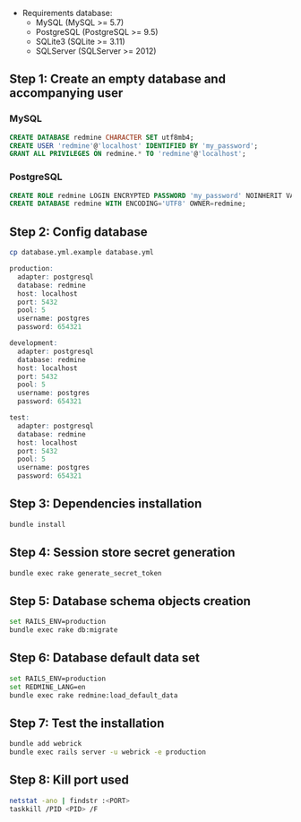 * Requirements database:
  * MySQL (MySQL >= 5.7)
  * PostgreSQL (PostgreSQL >= 9.5)
  * SQLite3 (SQLite >= 3.11)
  * SQLServer (SQLServer >= 2012)
## Step 1: Create an empty database and accompanying user

### MySQL
```sql
CREATE DATABASE redmine CHARACTER SET utf8mb4;
CREATE USER 'redmine'@'localhost' IDENTIFIED BY 'my_password';
GRANT ALL PRIVILEGES ON redmine.* TO 'redmine'@'localhost';
```
### PostgreSQL
```sql
CREATE ROLE redmine LOGIN ENCRYPTED PASSWORD 'my_password' NOINHERIT VALID UNTIL 'infinity';
CREATE DATABASE redmine WITH ENCODING='UTF8' OWNER=redmine;
```
## Step 2: Config database
```bash
cp database.yml.example database.yml
```
```R
production:
  adapter: postgresql
  database: redmine
  host: localhost
  port: 5432
  pool: 5
  username: postgres
  password: 654321

development:
  adapter: postgresql
  database: redmine
  host: localhost
  port: 5432
  pool: 5
  username: postgres
  password: 654321

test:
  adapter: postgresql
  database: redmine
  host: localhost
  port: 5432
  pool: 5
  username: postgres
  password: 654321

```
## Step 3: Dependencies installation
```bash
bundle install
```
## Step 4: Session store secret generation
```bash
bundle exec rake generate_secret_token
```
## Step 5: Database schema objects creation
```bash
set RAILS_ENV=production
bundle exec rake db:migrate
```
## Step 6: Database default data set
```bash
set RAILS_ENV=production
set REDMINE_LANG=en
bundle exec rake redmine:load_default_data
```
## Step 7: Test the installation
```bash
bundle add webrick
bundle exec rails server -u webrick -e production
```
## Step 8: Kill port used
```bash
netstat -ano | findstr :<PORT>
taskkill /PID <PID> /F
```
